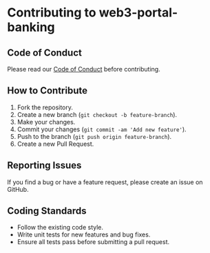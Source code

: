 # Contributing to web3-portal-banking

## Code of Conduct

Please read our [Code of Conduct](CODE_OF_CONDUCT.md) before contributing.

## How to Contribute

1. Fork the repository.
2. Create a new branch (`git checkout -b feature-branch`).
3. Make your changes.
4. Commit your changes (`git commit -am 'Add new feature'`).
5. Push to the branch (`git push origin feature-branch`).
6. Create a new Pull Request.

## Reporting Issues

If you find a bug or have a feature request, please create an issue on GitHub.

## Coding Standards

- Follow the existing code style.
- Write unit tests for new features and bug fixes.
- Ensure all tests pass before submitting a pull request.